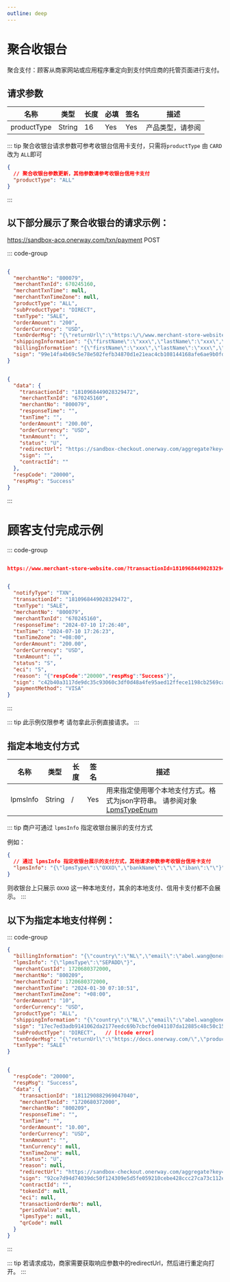 ```yaml
---
outline: deep
---
```

<script setup>

import {reactive, ref, watch, onMounted, unref } from 'vue'; 
import {requestGen, secret} from "./util/utils";
import {ProductTypeEnum as ProductTypeEnumTable, SubProductTypeEnum as SubProductTypeEnumTable,TxnTypeEnum as TxnTypeEnumTable} from "./util/constants";
import CMExample from './components/CMExample.vue';
import CMNote from './components/CMNote.vue';
import CustomPopover from './components/element-ui/CustomPopover.vue'; 
import CustomTable from "./components/element-ui/CustomTable.vue";
import {TopRight, View} from "@element-plus/icons-vue";
import { ClickOutside as vClickOutside } from 'element-plus';


</script>

# 聚合收银台

聚合支付：顾客从商家网站或应用程序重定向到支付供应商的托管页面进行支付。

## 请求参数

 <div class="custom-table bordered-table">

| 名称          | 类型     | 长度 | 必填  | 签名  | 描述                                                                                                                                              |
|-------------|--------|----|-----|-----|-------------------------------------------------------------------------------------------------------------------------------------------------|
| productType | String | 16 | Yes | Yes | 产品类型，请参阅   <CustomPopover title="MpiInfo" width="auto" reference="SubProductTypeEnum" link="/apis/enums.html#producttypeenum" ></CustomPopover> |

</div>

::: tip  聚合收银台请求参数可参考收银台信用卡支付，只需将`productType` 由 `CARD` 改为 `ALL`即可

```json lines
{
  // 聚合收银台参数更新，其他参数请参考收银台信用卡支付
  "productType": "ALL"
}
```
:::

## 以下部分展示了聚合收银台的请求示例：

https://sandbox-acq.onerway.com/txn/payment <Badge type="tip">POST</Badge>

::: code-group

```json [请求参数]

{
  "merchantNo": "800079",
  "merchantTxnId": 670245160,
  "merchantTxnTime": null,
  "merchantTxnTimeZone": null,
  "productType": "ALL",
  "subProductType": "DIRECT",
  "txnType": "SALE",
  "orderAmount": "200",
  "orderCurrency": "USD",
  "txnOrderMsg": "{\"returnUrl\":\"https:\/\/www.merchant-store-website.com\/\",\"notifyUrl\":\"https:\/\/www.merchant-store-notify.com\/\",\"products\":\"[{\\\"name\\\":\\\"Pro1\\\",\\\"price\\\":\\\"50.00\\\",\\\"num\\\":\\\"2\\\",\\\"currency\\\":\\\"USD\\\"},{\\\"name\\\":\\\"Pro2\\\",\\\"price\\\":\\\"100\\\",\\\"num\\\":\\\"1\\\",\\\"currency\\\":\\\"USD\\\"},{\\\"name\\\":\\\"shipping fee\\\",\\\"price\\\":\\\"10\\\",\\\"num\\\":\\\"1\\\",\\\"currency\\\":\\\"USD\\\",\\\"type\\\":\\\"shipping_fee\\\"},{\\\"name\\\":\\\"discount\\\",\\\"price\\\":\\\"-10\\\",\\\"num\\\":\\\"1\\\",\\\"currency\\\":\\\"USD\\\",\\\"type\\\":\\\"discount\\\"}]\",\"transactionIp\":\"127.0.0.1\",\"appId\":1673591020057956352}",
  "shippingInformation": "{\"firstName\":\"xxx\",\"lastName\":\"xxx\",\"phone\":\"13976448789\",\"email\":\"taoyun15@gmail.com\",\"postalCode\":\"35802\",\"address\":\"test\",\"country\":\"US\",\"province\":\"AS\",\"city\":\"city\",\"street\":\"Amsterdam Ave\",\"number\":10,\"identityNumber\":\"717.628.937-97\"}",
  "billingInformation": "{\"firstName\":\"xxx\",\"lastName\":\"xxx\",\"phone\":\"13976448789\",\"email\":\"taoyun15@gmail.com\",\"postalCode\":\"35802\",\"address\":\"test\",\"country\":\"US\",\"province\":\"AS\",\"city\":\"city\",\"street\":\"Amsterdam Ave\",\"number\":10,\"identityNumber\":\"717.628.937-97\"}",
  "sign": "99e14fa4b69c5e78e502fefb34870d1e21eac4cb108144168afe6ae9b0fdf619"
}

```

```json [响应参数]

{
  "data": {
    "transactionId": "1810968449028329472",
    "merchantTxnId": "670245160",
    "merchantNo": "800079",
    "responseTime": "",
    "txnTime": "",
    "orderAmount": "200.00",
    "orderCurrency": "USD",
    "txnAmount": "",
    "status": "U",
    "redirectUrl": "https://sandbox-checkout.onerway.com/aggregate?key=f79a2b0782294ed7a445c792444f99dd",
    "sign": "",
    "contractId": ""
  },
  "respCode": "20000",
  "respMsg": "Success"
}

```
:::

# 顾客支付完成示例


::: code-group

```json [同步返回（returnurl）]

https://www.merchant-store-website.com/?transactionId=1810968449028329472&merchantTxnId=670245160&merchantNo=800079&responseTime=2024-07-10%2017:26:40&txnTime=2024-07-10%2017:26:23&txnTimeZone=+08:00&orderAmount=200.00&orderCurrency=USD&txnAmount=200.00&txnCurrency=USD&status=S&reason=Payment%20successful&eci=5

```

```json [异步通知（notifyurl）]

{
  "notifyType": "TXN",
  "transactionId": "1810968449028329472",
  "txnType": "SALE",
  "merchantNo": "800079",
  "merchantTxnId": "670245160",
  "responseTime": "2024-07-10 17:26:40",
  "txnTime": "2024-07-10 17:26:23",
  "txnTimeZone": "+08:00",
  "orderAmount": "200.00",
  "orderCurrency": "USD",
  "txnAmount": "",
  "status": "S",
  "eci": "5",
  "reason": "{"respCode":"20000","respMsg":"Success"}",
  "sign": "c42b40a3117de9dc35c93060c3df0d48a4fe95aed12ffece1198cb2569ca04d6",
  "paymentMethod": "VISA"
}

```
:::

<div class="alertbox4">

::: tip 此示例仅限参考 请勿拿此示例直接请求。
:::

</div>


## 指定本地支付方式

 <div class="custom-table bordered-table">

| 名称       | 类型     | 长度 | 签名  | 描述                                                                         |
|----------|--------|----|-----|----------------------------------------------------------------------------|
| lpmsInfo | String | /  | Yes | 用来指定使用哪个本地支付方式。格式为json字符串。 请参阅对象 [LpmsTypeEnum](./enums.html#lpmstypeenum) |

</div>

::: tip 商户可通过 `lpmsInfo` 指定收银台展示的支付方式 

例如：

```json
{
  // 通过 lpmsInfo 指定收银台展示的支付方式，其他请求参数参考收银台信用卡支付
  "lpmsInfo": "{\"lpmsType\":\"OXXO\",\"bankName\":\"\",\"iban\":\"\"}"
}

```
则收银台上只展示 ` OXXO ` 这一种本地支付，其余的本地支付、信用卡支付都不会展示。 
:::

## 以下为指定本地支付样例：

::: code-group

```json [请求参数]
{
  "billingInformation": "{\"country\":\"NL\",\"email\":\"abel.wang@onerway.com\",\"firstName\":\"CL\",\"lastName\":\"BRW2\",\"phone\":\"17700492982\",\"address\":\"Apt. 870\",\"city\":\"Hayward\",\"postalCode\":\"66977\",\"identityNumber\":\"12345678\"}",
  "lpmsInfo": "{\"lpmsType\":\"SEPADD\"}",
  "merchantCustId": 1720680372000,
  "merchantNo": "800209",
  "merchantTxnId": 1720680372000,
  "merchantTxnTime": "2024-01-30 07:10:51",
  "merchantTxnTimeZone": "+08:00",
  "orderAmount": "10",
  "orderCurrency": "USD",
  "productType": "ALL",
  "shippingInformation": "{\"country\":\"NL\",\"email\":\"abel.wang@onerway.com\",\"firstName\":\"CL\",\"lastName\":\"BRW2\",\"phone\":\"17700492982\",\"address\":\"Apt. 870\",\"city\":\"Hayward\",\"postalCode\":\"66977\",\"identityNumber\":\"12345678\"}",
  "sign": "17ec7ed3adb9141062da2177eedc69b7cbcfde041107da12885c48c50c15a10f",   // [!code error]
  "subProductType": "DIRECT",   // [!code error]
  "txnOrderMsg": "{\"returnUrl\":\"https://docs.onerway.com/\",\"products\":\"[{\\\"price\\\":\\\"110.00\\\",\\\"num\\\":\\\"1\\\",\\\"name\\\":\\\"iphone11\\\",\\\"currency\\\":\\\"CNY\\\"}]\",\"transactionIp\":\"127.0.0.1\",\"appId\":\"1739545982264549376\",\"javaEnabled\":false,\"colorDepth\":\"24\",\"screenHeight\":\"1080\",\"screenWidth\":\"1920\",\"timeZoneOffset\":\"-480\",\"accept\":\"text/html,application/xhtml+xml,application/xml;q=0.9,image/avif,image/webp,image/apng,*/*;q=0.8,application/signed-exchange;v=b3;q=0.9\",\"userAgent\":\"Mozilla/5.0 (Windows NT 10.0; Win64; x64) AppleWebKit/537.36 (KHTML, like Gecko) Chrome/91.0.4472.124 Safari/537.36\",\"contentLength\":\"340\",\"language\":\"zh-CN\"}",
  "txnType": "SALE"
}

```

```json [响应参数]

{
  "respCode": "20000",
  "respMsg": "Success",
  "data": {
    "transactionId": "1811290882969047040",
    "merchantTxnId": "1720680372000",
    "merchantNo": "800209",
    "responseTime": "",
    "txnTime": "",
    "orderAmount": "10.00",
    "orderCurrency": "USD",
    "txnAmount": "",
    "txnCurrency": null,
    "txnTimeZone": null,
    "status": "U",
    "reason": null,
    "redirectUrl": "https://sandbox-checkout.onerway.com/aggregate?key=5c450e93737c4db0ad3c3c9e71f963da", // [!code error] 
    "sign": "92ce7d94d74039dc50f124309e5d5fe059210cebe428ccc27ca73c112eb66f82",
    "contractId": "",
    "tokenId": null,
    "eci": null,
    "transactionOrderNo": null,
    "periodValue": null,
    "lpmsType": null,
    "qrCode": null
  }
}

```
:::

<div class="alertbox4">

::: tip 若请求成功，商家需要获取响应参数中的redirectUrl，然后进行重定向打开。
:::

</div>